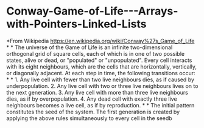 # Conway-Game-of-Life---Arrays-with-Pointers-Linked-Lists
*From Wikipedia https://en.wikipedia.org/wiki/Conway%27s_Game_of_Life * * The universe of the Game of Life is an infinite two-dimensional orthogonal grid of square cells,  each of which is in one of two possible states, alive or dead, or "populated" or "unpopulated".  Every cell interacts with its eight neighbours, which are the cells that are horizontally,  vertically, or diagonally adjacent. At each step in time, the following transitions occur: * *  1. Any live cell with fewer than two live neighbours dies, as if caused by underpopulation. 2. Any live cell with two or three live neighbours lives on to the next generation. 3. Any live cell with more than three live neighbours dies, as if by overpopulation. 4. Any dead cell with exactly three live neighbours becomes a live cell, as if by reproduction. * * The initial pattern constitutes the seed of the system.  The first generation is created by applying the above rules simultaneously to every cell in  the seedb
